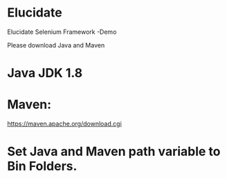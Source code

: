 # Elucidate
Elucidate Selenium Framework -Demo

Please download Java and Maven


# Java JDK 1.8
# Maven:
https://maven.apache.org/download.cgi


# Set Java and Maven path variable to Bin  Folders.

